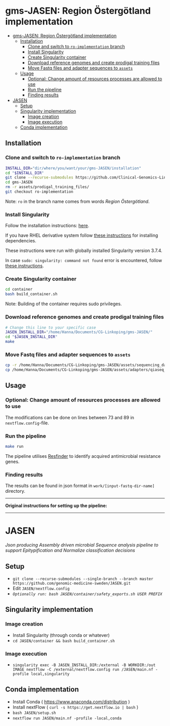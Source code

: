 # gms-JASEN: Region Östergötland implementation

<!-- TOC -->

- [gms-JASEN: Region Östergötland implementation](#gms-jasen-region-Östergötland-implementation)
    - [Installation](#installation)
        - [Clone and switch to `ro-implementation` branch](#clone-and-switch-to-ro-implementation-branch)
        - [Install Singularity](#install-singularity)
        - [Create Singularity container](#create-singularity-container)
        - [Download reference genomes and create prodigal training files](#download-reference-genomes-and-create-prodigal-training-files)
        - [Move Fastq files and adapter sequences to `assets`](#move-fastq-files-and-adapter-sequences-to-assets)
    - [Usage](#usage)
        - [Optional: Change amount of resources processes are allowed to use](#optional-change-amount-of-resources-processes-are-allowed-to-use)
        - [Run the pipeline](#run-the-pipeline)
        - [Finding results](#finding-results)
- [JASEN](#jasen)
    - [Setup](#setup)
    - [Singularity implementation](#singularity-implementation)
        - [Image creation](#image-creation)
        - [Image execution](#image-execution)
    - [Conda implementation](#conda-implementation)

<!-- /TOC -->

## Installation

### Clone and switch to `ro-implementation` branch

```bash
INSTALL_DIR="dir/where/you/want/your/gms-JASEN/installation"
cd "$INSTALL_DIR"
git clone --recurse-submodules https://github.com/Clinical-Genomics-Linkoping/gms-JASEN.git
cd gms-JASEN
rm -r assets/prodigal_training_files/
git checkout ro-implementation
```

Note: `ro` in the branch name comes from words *Region Östergötland*.

### Install Singularity

Follow the installation instructions: [here](https://sylabs.io/guides/3.7/user-guide/quick_start.html#quick-installation-steps 'Quick installation steps').

If you have RHEL derivative system follow [these instructions](https://sylabs.io/guides/3.0/user-guide/installation.html#install-dependencies 'Installing dependencies with yum/rpm') for installing dependencies.

These instructions were run with globally installed Singularity version 3.7.4.

In case `sudo: singularity: command not found` error is encountered, follow [these instructions](https://sylabs.io/guides/2.5/user-guide/troubleshooting.html#error-running-singularity-with-sudo 'Error running singularity with sudo').

### Create Singularity container

```bash
cd container
bash build_container.sh
```

Note: Building of the container requires sudo privileges.

### Download reference genomes and create prodigal training files

```bash
# Change this line to your specific case
JASEN_INSTALL_DIR="/home/Hanna/Documents/CG-Linkoping/gms-JASEN/"
cd "$JASEN_INSTALL_DIR"
make
```

### Move Fastq files and adapter sequences to `assets`

```bash
cp -r /home/Hanna/Documents/CG-Linkoping/gms-JASEN/assets/sequencing_data/Escherichia_coli_p1 /home/Hanna/Documents/gms-JASEN/assets/sequencing_data/
cp /home/Hanna/Documents/CG-Linkoping/gms-JASEN/assets/adapters/qiaseq_adapters.fa  /home/Hanna/Documents/gms-JASEN/assets/adapters/
```

## Usage

### Optional: Change amount of resources processes are allowed to use

The modifications can be done on lines between 73 and 89 in `nextflow.config`-file.

### Run the pipeline

```bash
make run
```

The pipeline utilises [Resfinder](https://pubmed.ncbi.nlm.nih.gov/22782487/ 'DOI: 10.1093/jac/dks261') to identify acquired antimicrobial resistance genes.


### Finding results

The results can be found in json format in `work/[input-fastq-dir-name]` directory. 

---

**Original instructions for setting up the pipeline:**

---

# JASEN
_Json producing Assembly driven microbial Sequence analysis pipeline to support Epitypification and Normalize classification decisions_

## Setup
* `git clone --recurse-submodules --single-branch --branch master  https://github.com/genomic-medicine-sweden/JASEN.git`
* Edit `JASEN/nextflow.config`
* _`Optionally run: bash JASEN/container/safety_exports.sh USER PREFIX`_


## Singularity implementation
### Image creation
* Install Singularity (through conda or whatever)
* `cd JASEN/container && bash build_container.sh`

### Image execution
* `singularity exec -B JASEN_INSTALL_DIR:/external -B WORKDIR:/out IMAGE nextflow -C /external/nextflow.config run /JASEN/main.nf -profile local,singularity`


## Conda implementation
* Install Conda ( https://www.anaconda.com/distribution )
* Install nextFlow ( `curl -s https://get.nextflow.io | bash` )
* `bash JASEN/setup.sh`
* `nextflow run JASEN/main.nf -profile -local,conda`
